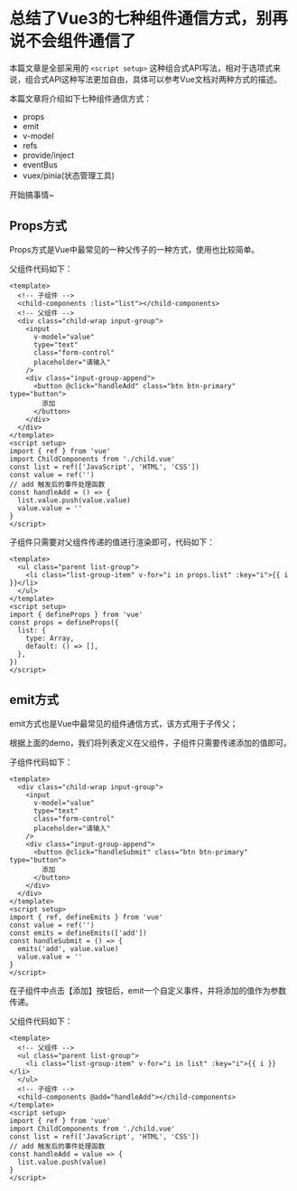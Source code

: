 # 总结了Vue3的七种组件通信方式，别再说不会组件通信了


本篇文章是全部采用的 `<script setup>` 这种组合式API写法，相对于选项式来说，组合式API这种写法更加自由，具体可以参考Vue文档对两种方式的描述。


本篇文章将介绍如下七种组件通信方式：
- props
- emit
- v-model
- refs
- provide/inject
- eventBus
- vuex/pinia(状态管理工具)

开始搞事情~

## Props方式

Props方式是Vue中最常见的一种父传子的一种方式，使用也比较简单。



父组件代码如下：
```vue
<template>
  <!-- 子组件 -->
  <child-components :list="list"></child-components>
  <!-- 父组件 -->
  <div class="child-wrap input-group">
    <input
      v-model="value"
      type="text"
      class="form-control"
      placeholder="请输入"
    />
    <div class="input-group-append">
      <button @click="handleAdd" class="btn btn-primary" type="button">
        添加
      </button>
    </div>
  </div>
</template>
<script setup>
import { ref } from 'vue'
import ChildComponents from './child.vue'
const list = ref(['JavaScript', 'HTML', 'CSS'])
const value = ref('')
// add 触发后的事件处理函数
const handleAdd = () => {
  list.value.push(value.value)
  value.value = ''
}
</script>
```
子组件只需要对父组件传递的值进行渲染即可，代码如下：

```vue
<template>
  <ul class="parent list-group">
    <li class="list-group-item" v-for="i in props.list" :key="i">{{ i }}</li>
  </ul>
</template>
<script setup>
import { defineProps } from 'vue'
const props = defineProps({
  list: {
    type: Array,
    default: () => [],
  },
})
</script>
```

## emit方式

emit方式也是Vue中最常见的组件通信方式，该方式用于子传父；

根据上面的demo，我们将列表定义在父组件，子组件只需要传递添加的值即可。

子组件代码如下：

```vue
<template>
  <div class="child-wrap input-group">
    <input
      v-model="value"
      type="text"
      class="form-control"
      placeholder="请输入"
    />
    <div class="input-group-append">
      <button @click="handleSubmit" class="btn btn-primary" type="button">
        添加
      </button>
    </div>
  </div>
</template>
<script setup>
import { ref, defineEmits } from 'vue'
const value = ref('')
const emits = defineEmits(['add'])
const handleSubmit = () => {
  emits('add', value.value)
  value.value = ''
}
</script>
```

在子组件中点击【添加】按钮后，emit一个自定义事件，并将添加的值作为参数传递。

父组件代码如下：

```vue
<template>
  <!-- 父组件 -->
  <ul class="parent list-group">
    <li class="list-group-item" v-for="i in list" :key="i">{{ i }}</li>
  </ul>
  <!-- 子组件 -->
  <child-components @add="handleAdd"></child-components>
</template>
<script setup>
import { ref } from 'vue'
import ChildComponents from './child.vue'
const list = ref(['JavaScript', 'HTML', 'CSS'])
// add 触发后的事件处理函数
const handleAdd = value => {
  list.value.push(value)
}
</script>

```




